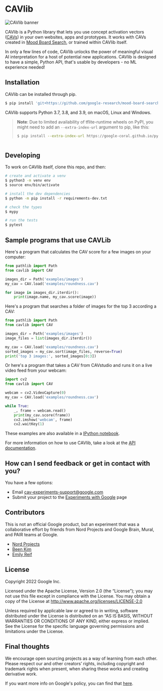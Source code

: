 # CAVlib

<!-- MARK intro start -->

![CAVlib banner](https://user-images.githubusercontent.com/1244307/140734434-43c012ec-c093-4400-b7a2-01cbac90295c.jpg)

CAVlib is a Python library that lets you use concept activation vectors ([CAVs]) in your own websites, apps and prototypes. It works with CAVs created in [Mood Board Search], or trained within CAVlib itself.

In only a few lines of code, CAVlib unlocks the power of meaningful visual AI interpretation for a host of potential new applications. CAVlib is designed to have a simple, Python API, that's usable by developers - no ML experience needed!

[CAVs]: https://arxiv.org/abs/1711.11279
[Mood Board Search]: https://github.com/google-research/mood-board-search

<!-- MARK intro end -->

## Installation

<!-- MARK installation start -->

CAVlib can be installed through pip.

```sh
$ pip install 'git+https://github.com/google-research/mood-board-search.git#egg=cavlib&subdirectory=cavlib'
```

CAVlib supports Python 3.7, 3.8, and 3.9, on macOS, Linux and Windows.

> **Note**: Due to limited availability of tflite-runtime wheels on
> PyPI, you might need to add an `--extra-index-url` argument to pip, like
> this:
>
> ```sh
> $ pip install --extra-index-url https://google-coral.github.io/py-repo/ 'git+https://github.com/google-research/mood-board-search.git#egg=cavlib&subdirectory=cavlib'

> ```

<!-- MARK installation end -->

## Developing

To work on CAVlib itself, clone this repo, and then:

```sh
# create and activate a venv
$ python3 -m venv env
$ source env/bin/activate

# install the dev dependencies
$ python -m pip install -r requirements-dev.txt

# check the types
$ mypy

# run the tests
$ pytest
```

## Sample programs that use CAVLib

<!-- MARK guide start -->

Here's a program that calculates the CAV score for a few images on your computer:

```python
from pathlib import Path
from cavlib import CAV

images_dir = Path('examples/images')
my_cav = CAV.load('examples/roundness.cav')

for image in images_dir.iterdir():
    print(image.name, my_cav.score(image))
```

Here's a program that searches a folder of images for the top 3 according a CAV:

```python
from pathlib import Path
from cavlib import CAV

images_dir = Path('examples/images')
image_files = list(images_dir.iterdir())

my_cav = CAV.load('examples/roundness.cav')
sorted_images = my_cav.sort(image_files, reverse=True)
print('top 3 images:', sorted_images[0:3])
```

Or here's a program that takes a CAV from CAVstudio and runs it on a live video feed from your webcam:

```python
import cv2
from cavlib import CAV

webcam = cv2.VideoCapture(0)
my_cav = CAV.load('examples/roundness.cav')

while True:
    _, frame = webcam.read()
    print(my_cav.score(frame))
    cv2.imshow('webcam', frame)
    cv2.waitKey(1)
```
These examples are also available in a [IPython notebook](examples/examples.ipynb).

<!-- MARK guide end -->

For more information on how to use CAVlib, take a look at the [API documentation](https://storage.googleapis.com/cavlib/87hf9s987hf90ashbf628nf0amsfhjakskf671bf/home.html).

## How can I send feedback or get in contact with you?

You have a few options:

- Email cav-experiments-support@google.com
- Submit your project to the [Experiments with Google] page

[Experiments with Google]: https://experiments.withgoogle.com/submit

## Contributors

This is not an official Google product, but an experiment that was a collaborative effort by friends from Nord Projects and Google Brain, Mural, and PAIR teams at Google.

- [Nord Projects](https://github.com/nordprojects)
- [Been Kim](https://github.com/BeenKim)
- [Emily Reif](https://github.com/EmilyReif)

## License

Copyright 2022 Google Inc.

Licensed under the Apache License, Version 2.0 (the “License”); you may not use this file except in compliance with the License. You may obtain a copy of the License at http://www.apache.org/licenses/LICENSE-2.0

Unless required by applicable law or agreed to in writing, software distributed under the License is distributed on an “AS IS BASIS, WITHOUT WARRANTIES OR CONDITIONS OF ANY KIND, either express or implied. See the License for the specific language governing permissions and limitations under the License.

## Final thoughts

We encourage open sourcing projects as a way of learning from each other. Please respect our and other creators’ rights, including copyright and trademark rights when present, when sharing these works and creating derivative work.

If you want more info on Google's policy, you can find that [here](https://policies.google.com/).
